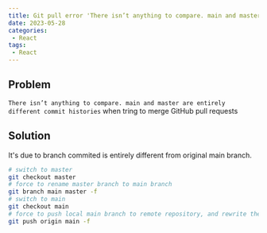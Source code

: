 ```yaml
---
title: Git pull error 'There isn’t anything to compare. main and master are entirely different commit histories'
date: 2023-05-28
categories:
 - React
tags:
 - React
---
```

## Problem

`There isn’t anything to compare. main and master are entirely different commit histories` when tring to merge GitHub pull requests

## Solution
It's due to branch commited is entirely different from original main branch.

```bash
# switch to master
git checkout master
# force to rename master branch to main branch
git branch main master -f
# switch to main
git checkout main
# force to push local main branch to remote repository, and rewrite the remote branch content
git push origin main -f
```